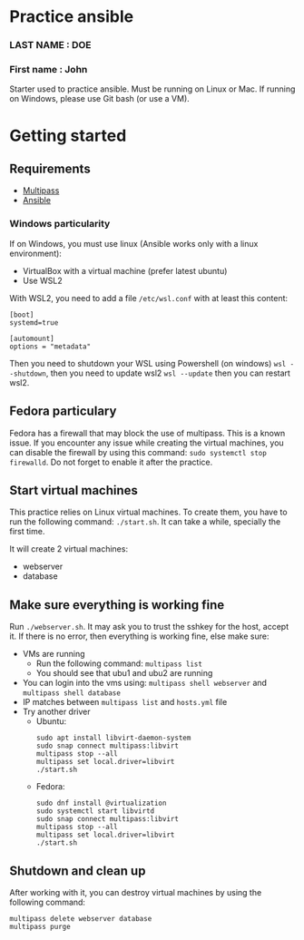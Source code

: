 # Practice ansible
### LAST NAME : DOE
### First name : John

Starter used to practice ansible. Must be running on Linux or Mac. If running on Windows, please use Git bash (or use a VM).

# Getting started

## Requirements

* [Multipass](https://multipass.run/install)
* [Ansible](https://docs.ansible.com/ansible/latest/installation_guide/intro_installation.html#installing-and-upgrading-ansible)

### Windows particularity

If on Windows, you must use linux (Ansible works only with a linux environment):
* VirtualBox with a virtual machine (prefer latest ubuntu)
* Use WSL2

With WSL2, you need to add a file `/etc/wsl.conf` with at least this content:
```
[boot]
systemd=true

[automount]
options = "metadata"
```

Then you need to shutdown your WSL using Powershell (on windows) `wsl --shutdown`, then you need to update wsl2 `wsl --update` then you can restart wsl2. 

## Fedora particulary

Fedora has a firewall that may block the use of multipass. This is a known issue. If you encounter any issue while creating the virtual machines, you can disable the firewall by using this command: `sudo systemctl stop firewalld`. Do not forget to enable it after the practice. 

## Start virtual machines

This practice relies on Linux virtual machines. To create them, you have to run the following command: `./start.sh`. It can take a while, specially the first time. 

It will create 2 virtual machines:
* webserver
* database

## Make sure everything is working fine

Run `./webserver.sh`. It may ask you to trust the sshkey for the host, accept it. 
If there is no error, then everything is working fine, else make sure:

* VMs are running
  * Run the following command: `multipass list`
  * You should see that ubu1 and ubu2 are running
* You can login into the vms using: `multipass shell webserver` and `multipass shell database`
* IP matches between `multipass list` and `hosts.yml` file
* Try another driver
  * Ubuntu: 
    ```
    sudo apt install libvirt-daemon-system
    sudo snap connect multipass:libvirt
    multipass stop --all
    multipass set local.driver=libvirt
    ./start.sh
    ```
  * Fedora: 
    ```
    sudo dnf install @virtualization
    sudo systemctl start libvirtd
    sudo snap connect multipass:libvirt
    multipass stop --all
    multipass set local.driver=libvirt
    ./start.sh
    ```

## Shutdown and clean up

After working with it, you can destroy virtual machines by using the following command: 
```shell
multipass delete webserver database 
multipass purge
```